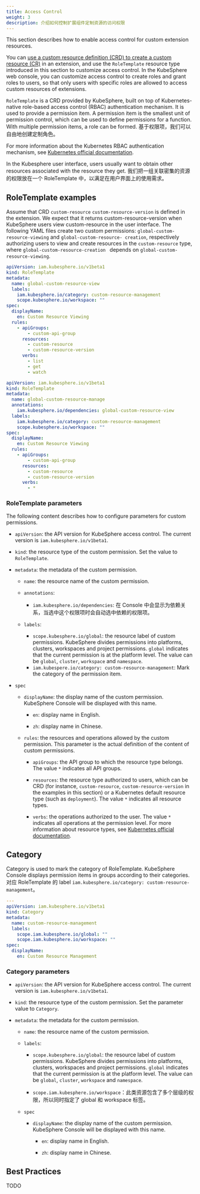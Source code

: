 ```yaml
---
title: Access Control
weight: 3
description: 介绍如何控制扩展组件定制资源的访问权限
---
```


This section describes how to enable access control for custom extension resources.

You can [use a custom resource definition (CRD) to create a custom resource (CR)](https://kubernetes.io/zh-cn/docs/concepts/extend-kubernetes/api-extension/custom-resources/) in an extension, and use the `RoleTemplate` resource type introduced in this section to customize access control. In the KubeSphere web console, you can customize access control to create roles and grant roles to users, so that only users with specific roles are allowed to access custom resources of extensions.

`RoleTemplate` is a CRD provided by KubeSphere, built on top of Kubernetes-native role-based access control (RBAC) authentication mechanism. It is used to provide a permission item. A permission item is the smallest unit of permission control, which can be used to define permissions for a function. With multiple permission items, a role can be formed. 基于权限项，我们可以自由地创建定制角色。

For more information about the Kubernetes RBAC authentication mechanism, see [Kubernetes official documentation](https://kubernetes.io/zh-cn/docs/reference/access-authn-authz/rbac/#clusterrole-example).

In the Kubesphere user interface, users usually want to obtain other resources associated with the resource they get. 我们把一组关联密集的资源的权限放在一个 RoleTemplate 中，以满足在用户界面上的使用需求。

## RoleTemplate examples

Assume that CRD `custom-resource` `custom-resource-version` is defined in the extension. We expect that it returns custom-resource-version when KubeSphere users view custom-resource in the user interface. The following YAML files create two custom permissions: `global-custom-resource-viewing` and `global-custom-resource- creation`, respectively authorizing users to view and create resources in the `custom-resource` type, where `global-custom-resource-creation ` depends on `global-custom-resource-viewing`.

```yaml
apiVersion: iam.kubesphere.io/v1beta1
kind: RoleTemplate
metadata:
  name: global-custom-resource-view
  labels:
    iam.kubesphere.io/category: custom-resource-management
    scope.kubesphere.io/workspace: ""
spec: 
  displayName: 
    en: Custom Resource Viewing
  rules:
    - apiGroups:
        - custom-api-group
      resources:
        - custom-resource
        - custom-resource-version
      verbs:
        - list
        - get
        - watch
```

```yaml
apiVersion: iam.kubesphere.io/v1beta1
kind: RoleTemplate
metadata:
  name: global-custom-resource-manage
  annotations:
    iam.kubesphere.io/dependencies: global-custom-resource-view
  labels:
    iam.kubesphere.io/category: custom-resource-management
    scope.kubesphere.io/workspace: ""
spec:
  displayName:
    en: Custom Resource Viewing
  rules:
    - apiGroups:
        - custom-api-group
      resources:
        - custom-resource
        - custom-resource-version
      verbs:
        - *
```

### RoleTemplate parameters

The following content describes how to configure parameters for custom permissions.

* `apiVersion`: the API version for KubeSphere access control. The current version is `iam.kubesphere.io/v1beta1`.

* `kind`: the resource type of the custom permission. Set the value to `RoleTemplate`.

* `metadata`: the metadata of the custom permission.

  * `name`: the resource name of the custom permission.
  * `annotations`:

     * `iam.kubesphere.io/dependencies`: 在 Console 中会显示为依赖关系，当选中这个权限项时会自动选中依赖的权限项。

  * `labels`:

    * `scope.kubesphere.io/global`: the resource label of custom permissions. KubeSphere divides permissions into platforms, clusters, workspaces and project permissions. `global` indicates that the current permission is at the platform level. The value can be `global`, `cluster`, `workspace` and `namespace`.
    * `iam.kubespere.io/category: custom-resource-management`: Mark the category of the permission item.
* `spec`

  * `displayName`: the display name of the custom permission. KubeSphere Console will be displayed with this name.

    * `en`: display name in English.

    * `zh`: display name in Chinese.

  * `rules`: the resources and operations allowed by the custom permission. This parameter is the actual definition of the content of custom permissions.

    * `apiGroups`: the API group to which the resource type belongs. The value `*` indicates all API groups.

    * `resources`: the resource type authorized to users, which can be CRD (for instance, `custom-resource`, `custom-resource-version` in the examples in this section) or a Kubernetes default resource type (such as `deployment`). The value `*` indicates all resource types.

    * `verbs`: the operations authorized to the user. The value `*` indicates all operations at the permission level. For more information about resource types, see [Kubernetes official documentation](https://kubernetes.io/docs/reference/access-authn-authz/authorization/).


## Category

Category is used to mark the category of RoleTemplate. KubeSphere Console displays permission items in groups according to their categories. 对应 RoleTemplate 的 label `iam.kubesphere.io/category: custom-resource-management`。

```yaml
---
apiVersion: iam.kubesphere.io/v1beta1
kind: Category
metadata:
  name: custom-resource-management
  labels:
    scope.iam.kubesphere.io/global: ""
    scope.iam.kubesphere.io/workspace: ""
spec:
  displayName:
    en: Custom Resource Management
```

### Category parameters
 * `apiVersion`: the API version for KubeSphere access control.  The current version is `iam.kubesphere.io/v1beta1`.

 * `kind`: the resource type of the custom permission.  Set the parameter value to `Category`.

 * `metadata`: the metadata for the custom permission.

   * `name`: the resource name of the custom permission.

   * `labels`:

     * `scope.kubesphere.io/global`: the resource label of custom permissions. KubeSphere divides permissions into platforms, clusters, workspaces and project permissions. `global` indicates that the current permission is at the platform level. The value can be `global`, `cluster`, `workspace` and `namespace`.

     * `scope.iam.kubesphere.io/workspace`：此类资源包含了多个层级的权限，所以同时指定了 global 和 workspace 标签。

    * `spec`

      * `displayName`: the display name of the custom permission. KubeSphere Console will be displayed with this name.

        * `en`: display name in English.

        * `zh`: display name in Chinese.


## Best Practices

TODO